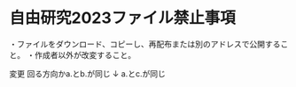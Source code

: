 # 自由研究2023ファイル禁止事項
・ファイルをダウンロード、コピーし、再配布または別のアドレスで公開すること。
・作成者以外が改変すること。

変更
回る方向かa.とb.が同じ
↓
a.とc.が同じ
